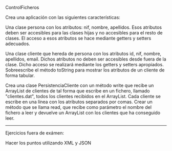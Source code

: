 ControlFicheros

Crea una aplicación con las siguientes características:

Una clase persona con los atributos: nif, nombre, apellidos.
Esos atributos deben ser accesibles para las clases hijas y no accesibles para el resto de clases.
El acceso a esos atributos se hace mediante getters y setters adecuados.

Una clase cliente que hereda de persona con los atributos id, nif, nombre, apellidos, email.
Dichos atributos no deben ser accesibles desde fuera de la clase.
Dicho acceso se realizará mediante los getters y setters apropiados.
Sobreescribe el método toString para mostrar los atributos de un cliente de forma tabular.

Crea una clase PersistenciaCliente con un método write que recibe un ArrayList de clientes de tal forma que escribe en un fichero, llamado "clientes.dat", todos los clientes recibidos en el ArrayList.
Cada cliente se escribe en una línea con los atributos separados por comas.
Crear un método que se llama read, que recibe como parámetro el nombre del fichero a leer y devuelve un ArrayList con los clientes que ha conseguido leer.

--------------------------------------------------------------

Ejercicios fuera de exámen:

Hacer los puntos utilizando XML y JSON